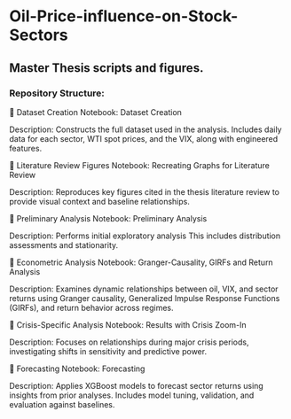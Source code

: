# Oil-Price-influence-on-Stock-Sectors
## Master Thesis scripts and figures.

### Repository Structure:


📁 Dataset Creation
Notebook: Dataset Creation

Description: Constructs the full dataset used in the analysis. Includes daily data for each sector, WTI spot prices, and the VIX, along with engineered features.

📁 Literature Review Figures
Notebook: Recreating Graphs for Literature Review

Description: Reproduces key figures cited in the thesis literature review to provide visual context and baseline relationships.

📁 Preliminary Analysis
Notebook: Preliminary Analysis

Description: Performs initial exploratory analysis This includes distribution assessments and stationarity.

📁 Econometric Analysis
Notebook: Granger-Causality, GIRFs and Return Analysis

Description: Examines dynamic relationships between oil, VIX, and sector returns using Granger causality, Generalized Impulse Response Functions (GIRFs), and return behavior across regimes.

📁 Crisis-Specific Analysis
Notebook: Results with Crisis Zoom-In

Description: Focuses on relationships during major crisis periods, investigating shifts in sensitivity and predictive power.

📁 Forecasting
Notebook: Forecasting

Description: Applies XGBoost models to forecast sector returns using insights from prior analyses. Includes model tuning, validation, and evaluation against baselines.